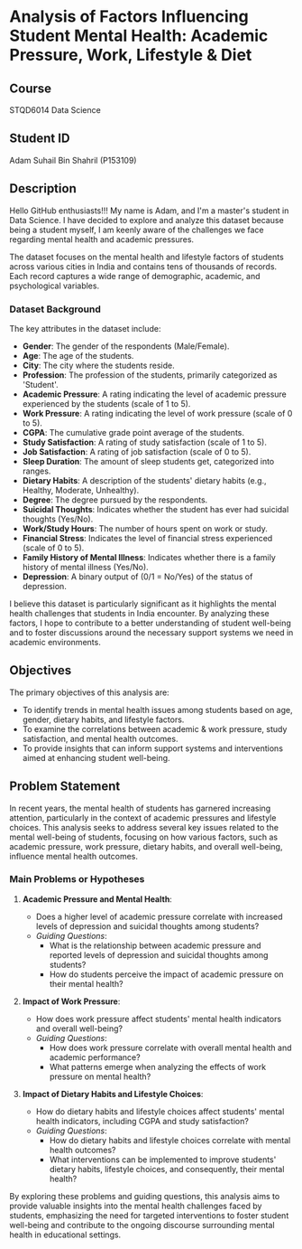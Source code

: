 # Analysis of Factors Influencing Student Mental Health: Academic Pressure, Work, Lifestyle & Diet

## Course
STQD6014 Data Science

## Student ID
Adam Suhail Bin Shahril (P153109)

## Description
Hello GitHub enthusiasts!!! My name is Adam, and I'm a master's student in Data Science. I have decided to explore and analyze this dataset because being a student myself, I am keenly aware of the challenges we face regarding mental health and academic pressures.

The dataset focuses on the mental health and lifestyle factors of students across various cities in India and contains tens of thousands of records. Each record captures a wide range of demographic, academic, and psychological variables.

### Dataset Background
The key attributes in the dataset include:
- **Gender**: The gender of the respondents (Male/Female).
- **Age**: The age of the students.
- **City**: The city where the students reside.
- **Profession**: The profession of the students, primarily categorized as 'Student'.
- **Academic Pressure**: A rating indicating the level of academic pressure experienced by the students (scale of 1 to 5).
- **Work Pressure**: A rating indicating the level of work pressure (scale of 0 to 5).
- **CGPA**: The cumulative grade point average of the students.
- **Study Satisfaction**: A rating of study satisfaction (scale of 1 to 5).
- **Job Satisfaction**: A rating of job satisfaction (scale of 0 to 5).
- **Sleep Duration**: The amount of sleep students get, categorized into ranges.
- **Dietary Habits**: A description of the students' dietary habits (e.g., Healthy, Moderate, Unhealthy).
- **Degree**: The degree pursued by the respondents.
- **Suicidal Thoughts**: Indicates whether the student has ever had suicidal thoughts (Yes/No).
- **Work/Study Hours**: The number of hours spent on work or study.
- **Financial Stress**: Indicates the level of financial stress experienced (scale of 0 to 5).
- **Family History of Mental Illness**: Indicates whether there is a family history of mental illness (Yes/No).
- **Depression**: A binary output of (0/1 = No/Yes) of the status of depression.

I believe this dataset is particularly significant as it highlights the mental health challenges that students in India encounter. By analyzing these factors, I hope to contribute to a better understanding of student well-being and to foster discussions around the necessary support systems we need in academic environments.

## Objectives
The primary objectives of this analysis are:
- To identify trends in mental health issues among students based on age, gender, dietary habits, and lifestyle factors.
- To examine the correlations between academic & work pressure, study satisfaction, and mental health outcomes.
- To provide insights that can inform support systems and interventions aimed at enhancing student well-being.

## Problem Statement
In recent years, the mental health of students has garnered increasing attention, particularly in the context of academic pressures and lifestyle choices. This analysis seeks to address several key issues related to the mental well-being of students, focusing on how various factors, such as academic pressure, work pressure, dietary habits, and overall well-being, influence mental health outcomes.

### Main Problems or Hypotheses
1. **Academic Pressure and Mental Health**: 
   - Does a higher level of academic pressure correlate with increased levels of depression and suicidal thoughts among students?
   - *Guiding Questions*:
     - What is the relationship between academic pressure and reported levels of depression and suicidal thoughts among students?
     - How do students perceive the impact of academic pressure on their mental health?

2. **Impact of Work Pressure**: 
   - How does work pressure affect students' mental health indicators and overall well-being?
   - *Guiding Questions*:
     - How does work pressure correlate with overall mental health and academic performance?
     - What patterns emerge when analyzing the effects of work pressure on mental health?

3. **Impact of Dietary Habits and Lifestyle Choices**: 
   - How do dietary habits and lifestyle choices affect students' mental health indicators, including CGPA and study satisfaction?
   - *Guiding Questions*:
     - How do dietary habits and lifestyle choices correlate with mental health outcomes?
     - What interventions can be implemented to improve students' dietary habits, lifestyle choices, and consequently, their mental health?

By exploring these problems and guiding questions, this analysis aims to provide valuable insights into the mental health challenges faced by students, emphasizing the need for targeted interventions to foster student well-being and contribute to the ongoing discourse surrounding mental health in educational settings.
